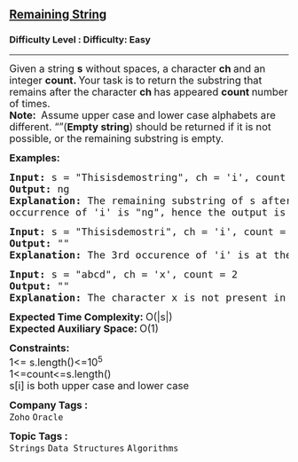 <h2><a href="https://www.geeksforgeeks.org/problems/remaining-string3515/1">Remaining String</a></h2><h3>Difficulty Level : Difficulty: Easy</h3><hr><div class="problems_problem_content__Xm_eO" bis_skin_checked="1"><p><span style="font-size: 18px;">Given a string <strong>s</strong> without spaces, a character <strong>ch </strong>and an integer <strong>count. </strong>Your task is to return the substring that remains after the character <strong>ch </strong>has appeared <strong>count </strong>number of times.<br><strong>Note:&nbsp;</strong> Assume upper case and lower case alphabets are different. “”(<strong>Empty string</strong>) should be returned if it is not possible, or the remaining substring is empty.<br></span></p>
<p><span style="font-size: 18px;"><strong>Examples:</strong></span></p>
<pre><span style="font-size: 18px;"><strong>Input: </strong>s = "Thisisdemostring", ch = 'i', count = 3
<strong>Output:</strong> ng
<strong>Explanation: </strong>The remaining substring of s after the 3rd
occurrence of 'i' is "ng", hence the output is ng.</span></pre>
<pre><span style="font-size: 18px;"><strong>Input: </strong>s = "Thisisdemostri", ch = 'i', count = 3
<strong>Output: </strong>""
<strong>Explanation:</strong> The 3rd occurence of 'i' is at the last index. In this case the remaining substring is empty, hence we return empty string.</span></pre>
<pre><span style="font-size: 18px;"><strong>Input: </strong>s = "abcd", ch = 'x', count = 2
<strong>Output: </strong>""
<strong>Explanation:</strong> The character x is not present in the string, hence we return empty string.</span></pre>
<p><span style="font-size: 18px;"><strong>Expected Time Complexity:&nbsp;</strong>O(|s|)<br><strong>Expected Auxiliary Space:&nbsp;</strong>O(1)</span></p>
<p><span style="font-size: 18px;"><strong>Constraints:</strong><br>1&lt;= s.length()&lt;=10<sup>5</sup><br>1&lt;=count&lt;=s.length()<br>s[i] is both upper case and lower case</span></p></div><p><span style=font-size:18px><strong>Company Tags : </strong><br><code>Zoho</code>&nbsp;<code>Oracle</code>&nbsp;<br><p><span style=font-size:18px><strong>Topic Tags : </strong><br><code>Strings</code>&nbsp;<code>Data Structures</code>&nbsp;<code>Algorithms</code>&nbsp;